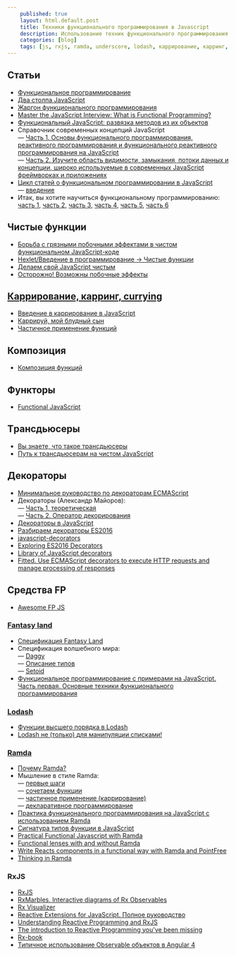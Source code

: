 ```yaml
---
    published: true
    layout: html.default.post
    title: Техники функционального программирования в Javascript
    description: Использование техник функционального программирования в Javascript
    categories: [blog]
    tags: [js, rxjs, ramda, underscore, lodash, каррирование, карринг, currying]
---
```


## Статьи

-   [Функциональное программирование](https://medium.com/devschacht/fp/home)
-   [Два столпа JavaScript](http://frontender.info/the-two-pillars-of-javascript-pt-2-functional-programming/)
-   [Жаргон функционального программирования](https://habrahabr.ru/post/310172/)
-   [Master the JavaScript Interview: What is Functional Programming?](https://medium.com/javascript-scene/master-the-javascript-interview-what-is-functional-programming-7f218c68b3a0)
-   [Функциональный JavaScript: развязка методов из их объектов](https://github.com/devSchacht/translations/tree/master/joel-thoms-functional-javascript-decoupling-methods-from-their-objects)
-   Справочник современных концепций JavaScript  
    — [Часть 1. Основы функционального программирования, реактивного программирования и функционального реактивного программирования на JavaScript](https://medium.com/devschacht/glossary-of-modern-javascript-concepts-1198b24e8f56)  
    — [Часть 2. Изучите область видимости, замыкания, потоки данных и концепции, широко используемые в современных JavaScript фреймворках и приложениях](https://medium.com/devschacht/%D1%81%D0%BF%D1%80%D0%B0%D0%B2%D0%BE%D1%87%D0%BD%D0%B8%D0%BA-%D1%81%D0%BE%D0%B2%D1%80%D0%B5%D0%BC%D0%B5%D0%BD%D0%BD%D1%8B%D1%85-%D0%BA%D0%BE%D0%BD%D1%86%D0%B5%D0%BF%D1%86%D0%B8%D0%B9-javascript-%D1%87%D0%B0%D1%81%D1%82%D1%8C-2-8ecf07f3f36a)
-   [Цикл статей о функциональном программировании в JavaScript](https://github.com/devSchacht/functional_tuesday)  
    — [введение](https://github.com/devSchacht/functional_tuesday/blob/master/articles/chapter1.md)
-   Итак, вы хотите научиться функциональному программированию:  
    [часть 1](https://medium.com/devschacht/charles-scalfani-so-you-want-to-be-a-functional-programmer-part-1-6ef98e90d58d),
    [часть 2](https://medium.com/devschacht/charles-scalfani-so-you-want-to-be-a-functional-programmer-part-2-ae095d9807b3),
    [часть 3](https://medium.com/devschacht/charles-scalfani-so-you-want-to-be-a-functional-programmer-part-3-d1f567656158),
    [часть 4](https://medium.com/devschacht/charles-scalfani-so-you-want-to-be-a-functional-programmer-part-4-58edb490d0da),
    [часть 5](https://medium.com/devschacht/charles-scalfani-so-you-want-to-be-a-functional-programmer-part-5-d78044d54675),
    [часть 6](https://medium.com/devschacht/charles-scalfani-so-you-want-to-be-a-functional-programmer-part-6-9d13e599bd4d)

## Чистые функции

-   [Борьба с грязными побочными эффектами в чистом функциональном JavaScript-коде](https://habr.com/company/ruvds/blog/422589/)
-   [Hexlet/Введение в программирование → Чистые функции](https://ru.hexlet.io/courses/introduction_to_programming/lessons/pure/theory_unit)
-   [Делаем свой JavaScript чистым](http://prgssr.ru/development/delaem-svoj-javascript-chistym.html)
-   [Осторожно! Возможны побочные эффекты](http://blog.csssr.ru/2017/10/07/side-effects/)

## [Каррирование, карринг, currying](https://ru.wikipedia.org/wiki/%D0%9A%D0%B0%D1%80%D1%80%D0%B8%D1%80%D0%BE%D0%B2%D0%B0%D0%BD%D0%B8%D0%B5)

-   [Введение в каррирование в JavaScript](http://prgssr.ru/development/vvedenie-v-karrirovanie-v-javascript.html)
-   [Каррируй, мой блудный сын](https://github.com/devSchacht/translations/tree/master/tom-harding-curry-on-wayward-son)
-   [Частичное применение функций](https://medium.com/devschacht/functional-reactive-ninja-partial-application-of-functions-99fc21d629ff)

## Композиция

-   [Композиция функций](http://prgssr.ru/development/kompoziciya-funkcij.html)

## Функторы

-   [Functional JavaScript](http://functionaljavascript.blogspot.ru/2013/07/functors.html)

## Tрансдьюсеры

-   [Вы знаете, что такое трансдьюсеры](https://habrahabr.ru/post/325388/)
-   [Путь к трансдьюсерам на чистом JavaScript](https://habrahabr.ru/company/ruvds/blog/329536/)

## Декораторы

-   [Минимальное руководство по декораторам ECMAScript](https://medium.com/devschacht/a-minimal-guide-to-ecmascript-decorators-c7348f61ba24)
-   Декораторы (Александр Майоров):  
    — [Часть 1, теоретическая](https://medium.com/@frontman/%D0%B4%D0%B5%D0%BA%D0%BE%D1%80%D0%B0%D1%82%D0%BE%D1%80-%D0%B8%D0%BB%D0%B8-%D0%B0%D0%BD%D0%BD%D0%BE%D1%82%D0%B0%D1%86%D0%B8%D1%8F-cf7e97c82c49)  
    — [Часть 2. Оператор декорирования](https://medium.com/@frontman/%D0%B4%D0%B5%D0%BA%D0%BE%D1%80%D0%B0%D1%82%D0%BE%D1%80-%D0%B8%D0%BB%D0%B8-%D0%B0%D0%BD%D0%BD%D0%BE%D1%82%D0%B0%D1%86%D0%B8%D1%8F-f5f0fd9709f0)
-   [Декораторы в JavaScript](https://habrahabr.ru/company/ruvds/blog/330812/)
-   [Разбираем декораторы ES2016](https://habrahabr.ru/post/277021/)
-   [javascript-decorators](https://github.com/wycats/javascript-decorators)
-   [Exploring ES2016 Decorators](https://medium.com/google-developers/exploring-es7-decorators-76ecb65fb841)
-   [Library of JavaScript decorators](https://github.com/jayphelps/core-decorators.js)
-   [Fitted. Use ECMAScript decorators to execute HTTP requests and manage processing of responses](https://github.com/JBlaak/Fitted)

## Средства FP

-   [Awesome FP JS](https://github.com/stoeffel/awesome-fp-js)

### [Fantasy land](https://github.com/fantasyland/fantasy-land)

-   [Спецификация Fantasy Land](https://medium.com/devschacht/%D1%81%D0%BF%D0%B5%D1%86%D0%B8%D1%84%D0%B8%D0%BA%D0%B0%D1%86%D0%B8%D1%8F-fantasy-land-bf81121b58cb)
-   Cпецификация волшебного мира:  
    — [Daggy](https://medium.com/devschacht/c%D0%BF%D0%B5%D1%86%D0%B8%D1%84%D0%B8%D0%BA%D0%B0%D1%86%D0%B8%D1%8F-%D0%B2%D0%BE%D0%BB%D1%88%D0%B5%D0%B1%D0%BD%D0%BE%D0%B3%D0%BE-%D0%BC%D0%B8%D1%80%D0%B0-1-daggy-ef332ae68dd8)  
    — [Описание типов](https://medium.com/devschacht/tom-harding-fantas-eel-and-specification-2-type-signatures-c9b2e45dea71)  
    — [Setoid](https://medium.com/devschacht/tom-harding-fantas-eel-and-specification-3-setoid-78c2a0e8cc07)
-   [Функциональное программирование с примерами на JavaScript. Часть первая. Основные техники функционального программирования](https://tproger.ru/translations/functional-js-1/)

### [Lodash](https://github.com/lodash/lodash/wiki/FP-Guide)

-   [Функции высшего порядка в Lodash](https://medium.com/devschacht/michal-piotrkowski-higher-order-functions-in-lodash-56cb196c584d)
-   [Lodash не (только) для манипуляции списками!](https://medium.com/devschacht/lodash-%D0%BD%D0%B5-%D1%82%D0%BE%D0%BB%D1%8C%D0%BA%D0%BE-%D0%B4%D0%BB%D1%8F-%D0%BC%D0%B0%D0%BD%D0%B8%D0%BF%D1%83%D0%BB%D1%8F%D1%86%D0%B8%D0%B8-%D1%81%D0%BF%D0%B8%D1%81%D0%BA%D0%B0%D0%BC%D0%B8-c78a5929a62c)

### [Ramda](http://ramdajs.com/0.14/docs/)

-   [Почему Ramda?](https://habrahabr.ru/post/349468/)
-   Мышление в стиле Ramda:  
    — [первые шаги](https://habrahabr.ru/post/348868/)  
    — [cочетаем функции](https://habrahabr.ru/post/348976/)  
    — [частичное применение (каррирование)](https://habrahabr.ru/post/349140/)  
    — [декларативное программирование](https://habrahabr.ru/post/349674/)
-   [Практика функционального программирования на JavaScript с использованием Ramda](http://habrahabr.ru/post/251729/)
-   [Сигнатура типов функции в JavaScript](https://medium.com/devschacht/functional-reactive-ninja-function-type-signatures-in-javascript-283fe7cd6211)
-   [Practical Functional Javascript with Ramda](http://developer.telerik.com/featured/practical-functional-javascript-ramda/)
-   [Functional lenses with and without Ramda](http://blog.codeprototype.com/2015/04/17/functional-lenses-with-ramda/)
-   [Write Reacts components in a functional way with Ramda and PointFree](http://blog.codeprototype.com/2015/04/15/write-reacts-component-in-functional-way-with-ramda-and-pointfree-md/)
-   [Thinking in Ramda](http://randycoulman.com/blog/categories/thinking-in-ramda/)

### RxJS

-   [RxJS](http://reactivex.io/rxjs/)
-   [RxMarbles. Interactive diagrams of Rx Observables](http://rxmarbles.com/)
-   [Rx Visualizer](https://rxviz.com/)
-   [Reactive Extensions for JavaScript. Полное руководство](https://habrahabr.ru/post/132463/)
-   [Understanding Reactive Programming and RxJS](https://auth0.com/blog/understanding-reactive-programming-and-rxjs/)
-   [The introduction to Reactive Programming you've been missing](https://gist.github.com/staltz/868e7e9bc2a7b8c1f754)
-   [Rx-book](http://xgrommx.github.io/rx-book/index.html)
-   [Типичное использование Observable объектов в Angular 4](https://habrahabr.ru/post/337512/)
